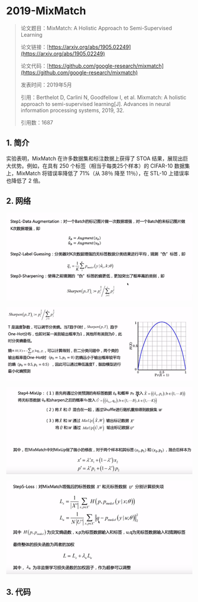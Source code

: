 # 2019-MixMatch

> 论文题目：MixMatch: A Holistic Approach to Semi-Supervised Learning
>
> 论文链接：[https://arxiv.org/abs/1905.02249](https://arxiv.org/abs/1905.02249)
>
> 论文代码：[https://github.com/google-research/mixmatch](https://github.com/google-research/mixmatch)
>
> 发表时间：2019年5月
>
> 引用：Berthelot D, Carlini N, Goodfellow I, et al. Mixmatch: A holistic approach to semi-supervised learning[J]. Advances in neural information processing systems, 2019, 32.
>
> 引用数：1687





## 1. 简介

实验表明，MixMatch 在许多数据集和标注数据上获得了 STOA 结果，展现出巨大优势。例如，在具有 250 个标签（相当于每类25个样本）的 CIFAR-10 数据集上，MixMatch 将错误率降低了 71%（从 38％ 降至 11％），在 STL-10 上错误率也降低了 2 倍。







## 2. 网络

![image-20221103145659461](picture/image-20221103145659461.png)







![image-20221103145726003](picture/image-20221103145726003.png)



![image-20221103145843248](picture/image-20221103145843248.png)



![image-20221103150744130](picture/image-20221103150744130.png)





## 3. 代码





